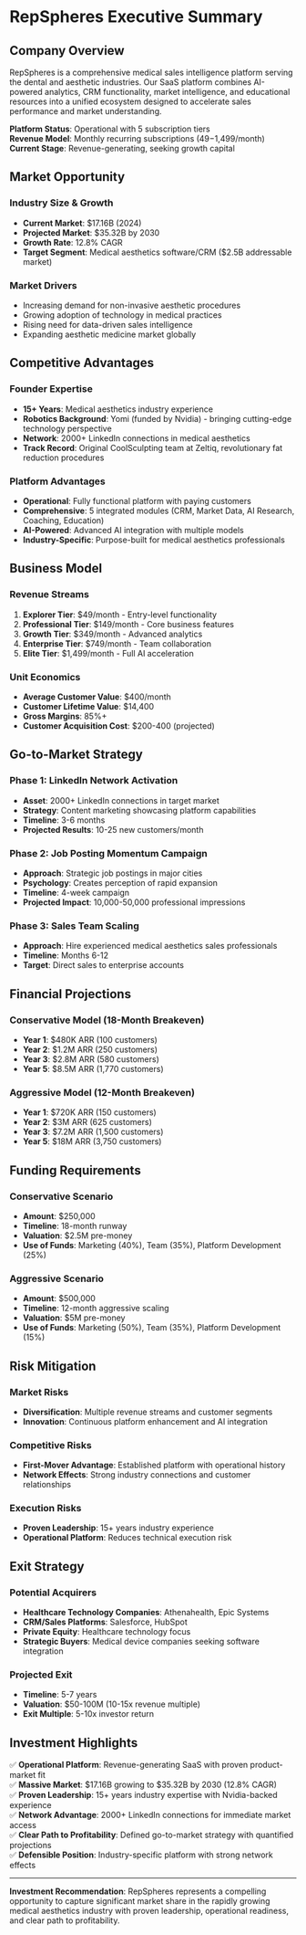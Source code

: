 # RepSpheres Executive Summary

## Company Overview
RepSpheres is a comprehensive medical sales intelligence platform serving the dental and aesthetic industries. Our SaaS platform combines AI-powered analytics, CRM functionality, market intelligence, and educational resources into a unified ecosystem designed to accelerate sales performance and market understanding.

**Platform Status**: Operational with 5 subscription tiers  
**Revenue Model**: Monthly recurring subscriptions ($49-$1,499/month)  
**Current Stage**: Revenue-generating, seeking growth capital  

## Market Opportunity

### Industry Size & Growth
- **Current Market**: $17.16B (2024)
- **Projected Market**: $35.32B by 2030
- **Growth Rate**: 12.8% CAGR
- **Target Segment**: Medical aesthetics software/CRM ($2.5B addressable market)

### Market Drivers
- Increasing demand for non-invasive aesthetic procedures
- Growing adoption of technology in medical practices
- Rising need for data-driven sales intelligence
- Expanding aesthetic medicine market globally

## Competitive Advantages

### Founder Expertise
- **15+ Years**: Medical aesthetics industry experience
- **Robotics Background**: Yomi (funded by Nvidia) - bringing cutting-edge technology perspective
- **Network**: 2000+ LinkedIn connections in medical aesthetics
- **Track Record**: Original CoolSculpting team at Zeltiq, revolutionary fat reduction procedures

### Platform Advantages
- **Operational**: Fully functional platform with paying customers
- **Comprehensive**: 5 integrated modules (CRM, Market Data, AI Research, Coaching, Education)
- **AI-Powered**: Advanced AI integration with multiple models
- **Industry-Specific**: Purpose-built for medical aesthetics professionals

## Business Model

### Revenue Streams
1. **Explorer Tier**: $49/month - Entry-level functionality
2. **Professional Tier**: $149/month - Core business features
3. **Growth Tier**: $349/month - Advanced analytics
4. **Enterprise Tier**: $749/month - Team collaboration
5. **Elite Tier**: $1,499/month - Full AI acceleration

### Unit Economics
- **Average Customer Value**: $400/month
- **Customer Lifetime Value**: $14,400
- **Gross Margins**: 85%+
- **Customer Acquisition Cost**: $200-400 (projected)

## Go-to-Market Strategy

### Phase 1: LinkedIn Network Activation
- **Asset**: 2000+ LinkedIn connections in target market
- **Strategy**: Content marketing showcasing platform capabilities
- **Timeline**: 3-6 months
- **Projected Results**: 10-25 new customers/month

### Phase 2: Job Posting Momentum Campaign
- **Approach**: Strategic job postings in major cities
- **Psychology**: Creates perception of rapid expansion
- **Timeline**: 4-week campaign
- **Projected Impact**: 10,000-50,000 professional impressions

### Phase 3: Sales Team Scaling
- **Approach**: Hire experienced medical aesthetics sales professionals
- **Timeline**: Months 6-12
- **Target**: Direct sales to enterprise accounts

## Financial Projections

### Conservative Model (18-Month Breakeven)
- **Year 1**: $480K ARR (100 customers)
- **Year 2**: $1.2M ARR (250 customers)
- **Year 3**: $2.8M ARR (580 customers)
- **Year 5**: $8.5M ARR (1,770 customers)

### Aggressive Model (12-Month Breakeven)
- **Year 1**: $720K ARR (150 customers)
- **Year 2**: $3M ARR (625 customers)
- **Year 3**: $7.2M ARR (1,500 customers)
- **Year 5**: $18M ARR (3,750 customers)

## Funding Requirements

### Conservative Scenario
- **Amount**: $250,000
- **Timeline**: 18-month runway
- **Valuation**: $2.5M pre-money
- **Use of Funds**: Marketing (40%), Team (35%), Platform Development (25%)

### Aggressive Scenario
- **Amount**: $500,000
- **Timeline**: 12-month aggressive scaling
- **Valuation**: $5M pre-money
- **Use of Funds**: Marketing (50%), Team (35%), Platform Development (15%)

## Risk Mitigation

### Market Risks
- **Diversification**: Multiple revenue streams and customer segments
- **Innovation**: Continuous platform enhancement and AI integration

### Competitive Risks
- **First-Mover Advantage**: Established platform with operational history
- **Network Effects**: Strong industry connections and customer relationships

### Execution Risks
- **Proven Leadership**: 15+ years industry experience
- **Operational Platform**: Reduces technical execution risk

## Exit Strategy

### Potential Acquirers
- **Healthcare Technology Companies**: Athenahealth, Epic Systems
- **CRM/Sales Platforms**: Salesforce, HubSpot
- **Private Equity**: Healthcare technology focus
- **Strategic Buyers**: Medical device companies seeking software integration

### Projected Exit
- **Timeline**: 5-7 years
- **Valuation**: $50-100M (10-15x revenue multiple)
- **Exit Multiple**: 5-10x investor return

## Investment Highlights

✅ **Operational Platform**: Revenue-generating SaaS with proven product-market fit  
✅ **Massive Market**: $17.16B growing to $35.32B by 2030 (12.8% CAGR)  
✅ **Proven Leadership**: 15+ years industry expertise with Nvidia-backed experience  
✅ **Network Advantage**: 2000+ LinkedIn connections for immediate market access  
✅ **Clear Path to Profitability**: Defined go-to-market strategy with quantified projections  
✅ **Defensible Position**: Industry-specific platform with strong network effects  

---

**Investment Recommendation**: RepSpheres represents a compelling opportunity to capture significant market share in the rapidly growing medical aesthetics industry with proven leadership, operational readiness, and clear path to profitability.